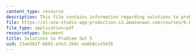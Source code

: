 ```yaml
---
content_type: resource
description: This file contains information regarding solutions to problem set 5.
file: https://ol-ocw-studio-app-production.s3.amazonaws.com/courses/6-851-advanced-data-structures-spring-2012/13ae561fbb91a7e32b8cee6b8cce5426_MIT6_851S12_ps5sol.pdf
file_type: application/pdf
resourcetype: Document
title: Solutions to Problem Set 5
uid: 13ae561f-bb91-a7e3-2b8c-ee6b8cce5426
---
```

